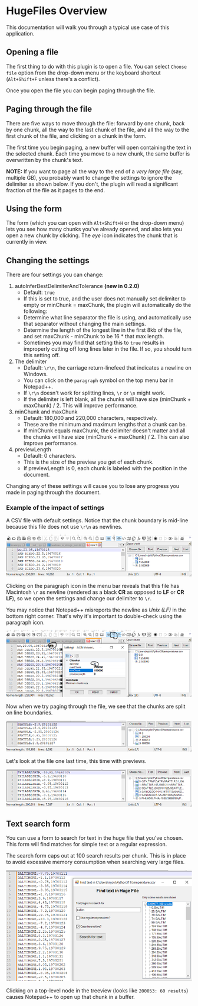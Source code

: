 HugeFiles Overview
====================

This documentation will walk you through a typical use case of this application.

## Opening a file ##

The first thing to do with this plugin is to open a file. You can select `Choose file` option from the drop-down menu or the keyboard shortcut (`Alt+Shift+F` unless there's a conflict).

Once you open the file you can begin paging through the file.

## Paging through the file ##

There are five ways to move through the file: forward by one chunk, back by one chunk, all the way to the last chunk of the file, and all the way to the first chunk of the file, and clicking on a chunk in the form.

The first time you begin paging, a new buffer will open containing the text in the selected chunk. Each time you move to a new chunk, the same buffer is overwritten by the chunk's text.

__NOTE:__ If you want to page all the way to the end of a *very large file* (say, multiple GB), you probably want to change the settings to ignore the delimiter as shown below. If you don't, the plugin will read a significant fraction of the file as it pages to the end.

## Using the form ##

The form (which you can open with `Alt+Shift+H` or the drop-down menu) lets you see how many chunks you've already opened, and also lets you open a new chunk by clicking. The *eye* icon indicates the chunk that is currently in view.

## Changing the settings ##

There are four settings you can change:
1. autoInferBestDelimiterAndTolerance __(new in 0.2.0)__
    - Default: `true`
    - If this is set to true, and the user does not manually set delimiter to empty or minChunk = maxChunk, the plugin will automatically do the following:
    - Determine what line separator the file is using, and automatically use that separator without changing the main settings.
    - Determine the length of the longest line in the first 8kb of the file, and set maxChunk - minChunk to be 16 * that max length. 
    - Sometimes you may find that setting this to `true` results in improperly cutting off long lines later in the file. If so, you should turn this setting off.
2. The delimiter
    - Default: `\r\n`, the carriage return-linefeed that indicates a newline on Windows.
    - You can click on the `paragraph` symbol on the top menu bar in Notepad++.
    - If `\r\n` doesn't work for splitting lines, `\r` or `\n` might work.
    - If the delimiter is left blank, all the chunks will have size (minChunk + maxChunk) / 2. This will improve performance.
3. minChunk and maxChunk
    - Default: 180,000 and 220,000 characters, respectively.
    - These are the minimum and maximum lengths that a chunk can be.
    - If minChunk equals maxChunk, the delimiter doesn't matter and all the chunks will have size (minChunk + maxChunk) / 2. This can also improve performance.
4. previewLength
    - Default: 0 characters.
    - This is the size of the preview you get of each chunk.
    - If previewLength is 0, each chunk is labeled with the position in the document.

Changing any of these settings will cause you to lose any progress you made in paging through the document.

### Example of the impact of settings ###

A CSV file with default settings. Notice that the chunk boundary is mid-line because this file does not use `\r\n` as newlines.

![CSV file with default settings and divided line](/docs/csv%20file%20default%20settings.PNG)

Clicking on the paragraph icon in the menu bar reveals that this file has Macintosh `\r` as newline (rendered as a black __CR__ as opposed to __LF__ or __CR LF__), so we open the settings and change our delimiter to `\r`.

You may notice that Notepad++ misreports the newline as *Unix (LF)* in the bottom right corner. That's why it's important to double-check using the paragraph icon.

![See newlines and change delimiter in settings](/docs/csv%20file%20default%20settings%20newlines%20revealed.PNG)

Now when we try paging through the file, we see that the chunks are split on line boundaries.

![CSV file with CR delimiter and line-split chunks](/docs/csv%20file%20CR%20delim%20settings.PNG)

Let's look at the file one last time, this time with previews.

![CSV file with CR delimiter and 30-character preview](/docs/csv%20file%20CR%20delim%2030%20preview%20settings.PNG)

## Text search form ##

You can use a form to search for text in the huge file that you've chosen. This form will find matches for simple text or a regular expression.

The search form caps out at 100 search results per chunk. This is in place to avoid excessive memory consumption when searching very large files.

![Example usage of search form](/docs/search%20form%20example.PNG)

Clicking on a top-level node in the treeview (looks like `200053: 60 results`) causes Notepad++ to open up that chunk in a buffer.